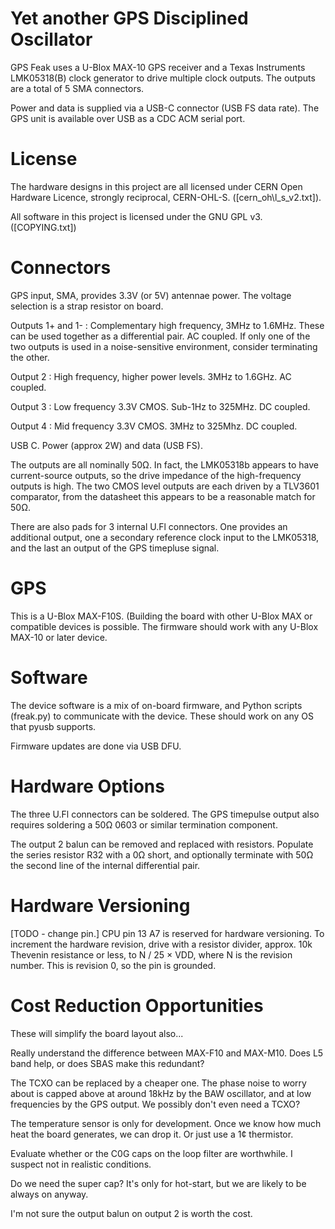 Yet another GPS Disciplined Oscillator
======================================

GPS Feak uses a U-Blox MAX-10 GPS receiver and a Texas Instruments LMK05318(B)
clock generator to drive multiple clock outputs.  The outputs are a total of 5
SMA connectors.

Power and data is supplied via a USB-C connector (USB FS data rate).  The
GPS unit is available over USB as a CDC ACM serial port.

License
=======

The hardware designs in this project are all licensed under CERN Open Hardware
Licence, strongly reciprocal, CERN-OHL-S.  ([cern\_oh\l_s\_v2.txt]).

All software in this project is licensed under the GNU GPL v3.  ([COPYING.txt])


Connectors
==========

GPS input, SMA, provides 3.3V (or 5V) antennae power.  The voltage selection
is a strap resistor on board.

Outputs 1+ and 1-
: Complementary high frequency, 3MHz to 1.6MHz.  These can be used together as a
  differential pair.  AC coupled.  If only one of the two outputs is used in a
  noise-sensitive environment, consider terminating the other.

Output 2
: High frequency, higher power levels.  3MHz to 1.6GHz.  AC coupled.

Output 3
: Low frequency 3.3V CMOS.  Sub-1Hz to 325MHz.  DC coupled.

Output 4
: Mid frequency 3.3V CMOS.  3MHz to 325Mhz.  DC coupled.

USB C.  Power (approx 2W) and data (USB FS).

The outputs are all nominally 50Ω.  In fact, the LMK05318b appears to have
current-source outputs, so the drive impedance of the high-frequency outputs is
high.  The two CMOS level outputs are each driven by a TLV3601 comparator, from
the datasheet this appears to be a reasonable match for 50Ω.

There are also pads for 3 internal U.Fl connectors.  One provides an additional
output, one a secondary reference clock input to the LMK05318, and the last
an output of the GPS timepluse signal.

GPS
===

This is a U-Blox MAX-F10S.  (Building the board with other U-Blox MAX or
compatible devices is possible.  The firmware should work with any U-Blox MAX-10
or later device.

Software
========

The device software is a mix of on-board firmware, and Python scripts (freak.py)
to communicate with the device.  These should work on any OS that pyusb
supports.

Firmware updates are done via USB DFU.

Hardware Options
================

The three U.Fl connectors can be soldered.  The GPS timepulse output also
requires soldering a 50Ω 0603 or similar termination component.

The output 2 balun can be removed and replaced with resistors.  Populate the
series resistor R32 with a 0Ω short, and optionally terminate with 50Ω the
second line of the internal differential pair.

Hardware Versioning
===================

[TODO - change pin.] CPU pin 13 A7 is reserved for hardware versioning.  To
increment the hardware revision, drive with a resistor divider, approx. 10k
Thevenin resistance or less, to N / 25 × VDD, where N is the revision number.
This is revision 0, so the pin is grounded.

Cost Reduction Opportunities
============================

These will simplify the board layout also...

Really understand the difference between MAX-F10 and MAX-M10.  Does L5
band help, or does SBAS make this redundant?

The TCXO can be replaced by a cheaper one.  The phase noise to worry about is
capped above at around 18kHz by the BAW oscillator, and at low frequencies by
the GPS output.  We possibly don't even need a TCXO?

The temperature sensor is only for development.  Once we know how much heat the
board generates, we can drop it.  Or just use a 1¢ thermistor.

Evaluate whether or the C0G caps on the loop filter are worthwhile.  I suspect
not in realistic conditions.

Do we need the super cap?  It's only for hot-start, but we are likely to be
always on anyway.

I'm not sure the output balun on output 2 is worth the cost.
